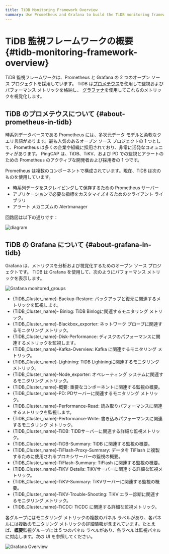```yaml
---
title: TiDB Monitoring Framework Overview
summary: Use Prometheus and Grafana to build the TiDB monitoring framework.
---
```


# TiDB 監視フレームワークの概要 {#tidb-monitoring-framework-overview}

TiDB 監視フレームワークは、Prometheus と Grafana の 2 つのオープン ソース プロジェクトを採用しています。 TiDB は[プロメテウス](https://prometheus.io)を使用して監視およびパフォーマンス メトリックを格納し、 [グラファナ](https://grafana.com/grafana)を使用してこれらのメトリックを視覚化します。

## TiDB のプロメテウスについて {#about-prometheus-in-tidb}

時系列データベースである Prometheus には、多次元データ モデルと柔軟なクエリ言語があります。最も人気のあるオープン ソース プロジェクトの 1 つとして、Prometheus は多くの企業や組織に採用されており、非常に活発なコミュニティがあります。 PingCAP は、TiDB、TiKV、および PD での監視とアラートのための Prometheus のアクティブな開発者および採用者の 1 つです。

Prometheus は複数のコンポーネントで構成されています。現在、TiDB は次のものを使用しています。

-   時系列データをスクレイピングして保存するための Prometheus サーバー
-   アプリケーションで必要な指標をカスタマイズするためのクライアント ライブラリ
-   アラート メカニズムの Alertmanager

回路図は以下の通りです：

![diagram](/media/prometheus-in-tidb.png)

## TiDB の Grafana について {#about-grafana-in-tidb}

Grafana は、メトリクスを分析および視覚化するためのオープン ソース プロジェクトです。 TiDB は Grafana を使用して、次のようにパフォーマンス メトリックを表示します。

![Grafana monitored\_groups](/media/grafana-monitored-groups.png)

-   {TiDB_Cluster_name}-Backup-Restore: バックアップと復元に関連するメトリックを監視します。
-   {TiDB_Cluster_name}- Binlog: TiDB Binlogに関連するモニタリング メトリック。
-   {TiDB_Cluster_name}-Blackbox_exporter: ネットワーク プローブに関連するモニタリング メトリック。
-   {TiDB_Cluster_name}-Disk-Performance: ディスクのパフォーマンスに関連するメトリックを監視します。
-   {TiDB_Cluster_name}-Kafka-Overview: Kafka に関連するモニタリング メトリック。
-   {TiDB_Cluster_name}-Lightning: TiDB Lightningに関連するモニタリング メトリック。
-   {TiDB_Cluster_name}-Node_exporter: オペレーティング システムに関連するモニタリング メトリック。
-   {TiDB_Cluster_name}-概要: 重要なコンポーネントに関連する監視の概要。
-   {TiDB_Cluster_name}-PD: PDサーバーに関連するモニタリング メトリック。
-   {TiDB_Cluster_name}-Performance-Read: 読み取りパフォーマンスに関連するメトリックを監視します。
-   {TiDB_Cluster_name}-Performance-Write: 書き込みパフォーマンスに関連するモニタリング メトリック。
-   {TiDB_Cluster_name}-TiDB: TiDBサーバーに関連する詳細な監視メトリック。
-   {TiDB_Cluster_name}-TiDB-Summary: TiDB に関連する監視の概要。
-   {TiDB_Cluster_name}-TiFlash-Proxy-Summary: データを TiFlash に複製するために使用されるプロキシサーバーの監視の概要。
-   {TiDB_Cluster_name}-TiFlash-Summary: TiFlash に関連する監視の概要。
-   {TiDB_Cluster_name}-TiKV-Details: TiKVサーバーに関連する詳細な監視メトリック。
-   {TiDB_Cluster_name}-TiKV-Summary: TiKVサーバーに関連する監視の概要。
-   {TiDB_Cluster_name}-TiKV-Trouble-Shooting: TiKV エラー診断に関連するモニタリング メトリック。
-   {TiDB_Cluster_name}-TiCDC: TiCDC に関連する詳細な監視メトリック。

各グループにはモニタリング メトリックの複数のパネル ラベルがあり、各パネルには複数のモニタリング メトリックの詳細情報が含まれています。たとえば、**概要**監視グループには 5 つのパネル ラベルがあり、各ラベルは監視パネルに対応します。次の UI を参照してください。

![Grafana Overview](/media/grafana-monitor-overview.png)
